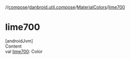 //[compose](../../../index.md)/[danbroid.util.compose](../index.md)/[MaterialColors](index.md)/[lime700](lime700.md)



# lime700  
[androidJvm]  
Content  
val [lime700](lime700.md): Color  



